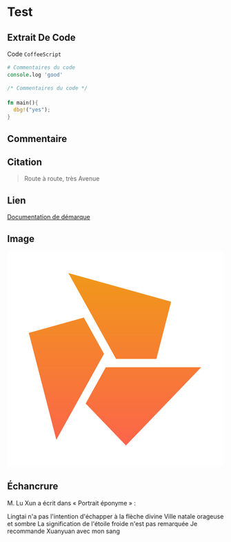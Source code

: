[Commentaires globaux de démarque]:#

# Test

## Extrait De Code

Code `CoffeeScript`

```coffee
# Commentaires du code
console.log 'good'


```

```rust
/* Commentaires du code */

fn main(){
  dbg!("yes");
}
```

## Commentaire

<!-- HTML 注释 --> 

<!-- 多行注释 --> 

## Citation

> Route à route, très Avenue

## Lien

[Documentation de démarque](https://github.com/xxai-art/xxai-art-md)

## Image

![Identité de marque xxAI.Art](https://raw.githubusercontent.com/xxai-art/web/main/file/svg/logo.svg)

## Échancrure

M. Lu Xun a écrit dans « Portrait éponyme » :

  Lingtai n'a pas l'intention d'échapper à la flèche divine
  Ville natale orageuse et sombre
  La signification de l'étoile froide n'est pas remarquée
  Je recommande Xuanyuan avec mon sang
